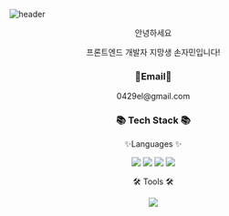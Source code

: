 ![header](https://capsule-render.vercel.app/api?type=Waving&color=auto&height=300&section=header&text=Welcom!&fontSize=90&desc=%20%20Jamin's%20GitHub%20Profile)
<div align="center">
	<p>안녕하세요</p>
	<p>프론트엔드 개발자 지망생 손자민입니다! </P>
</div>
<div align="center">
    <h3>💬Email💬 </h3>
    <p>0429el@gmail.com</p>
    
<h3>📚 Tech Stack 📚</h3>
	<p>✨Languages ✨</p>
	<img src="https://img.shields.io/badge/HTML5-E34F26?style=flat&logo=HTML5&logoColor=white" />
	<img src="https://img.shields.io/badge/CSS3-1572B6?style=flat&logo=CSS3&logoColor=white" />
	<img src="https://img.shields.io/badge/JavaScript-F7DF1E?style=flat&logo=JavaScript&logoColor=white" />
	<img src="https://img.shields.io/badge/jQuery-0769AD?style=flat&logo=jQuery=white" />
	<p> 🛠 Tools 🛠</p>
	<img src="https://img.shields.io/badge/Visual%20Studio%20Code-007ACC?style=flat&logo=VisualStudioCode&logoColor=white" />
</div>
